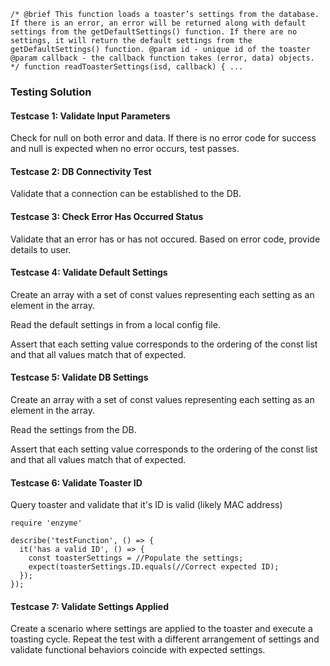 `/*
   @brief This function loads a toaster’s settings from the database. If
   there is an error, an error will be returned along with default
   settings from the getDefaultSettings() function. If there are no
   settings, it will return the default settings from the
   getDefaultSettings() function.
   @param id - unique id of the toaster
   @param callback - the callback function takes (error, data) objects.
   */
   function readToasterSettings(isd, callback) { ...
`

### Testing Solution

#### Testcase 1: Validate Input Parameters
Check for null on both error and data.  If there is no error code for success and null is expected when no error occurs, test passes.

#### Testcase 2: DB Connectivity Test
Validate that a connection can be established to the DB.

#### Testcase 3: Check Error Has Occurred Status
Validate that an error has or has not occured.
Based on error code, provide details to user.

#### Testcase 4: Validate Default Settings
Create an array with a set of const values representing each setting as an element in the array.

Read the default settings in from a local config file.

Assert that each setting value corresponds to the ordering of the const list and that all values match that of expected.
#### Testcase 5: Validate DB Settings
Create an array with a set of const values representing each setting as an element in the array.

Read the settings from the DB.

Assert that each setting value corresponds to the ordering of the const list and that all values match that of expected.

#### Testcase 6: Validate Toaster ID
Query toaster and validate that it's ID is valid (likely MAC address)

```
require 'enzyme'

describe('testFunction', () => {
  it('has a valid ID', () => {
    const toasterSettings = //Populate the settings;
    expect(toasterSettings.ID.equals(//Correct expected ID);
  });
});
```

#### Testcase 7: Validate Settings Applied
Create a scenario where settings are applied to the toaster and execute a toasting cycle.  Repeat the test with a different arrangement of settings and validate functional behaviors coincide with expected settings.
